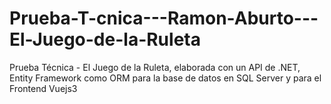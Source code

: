 # Prueba-T-cnica---Ramon-Aburto---El-Juego-de-la-Ruleta
Prueba Técnica - El Juego de la Ruleta, elaborada con un API de .NET, Entity Framework como ORM para la base de datos en SQL Server y para el Frontend Vuejs3
